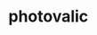 # photovalic

<!-- for Build Error

LINK:- https://github.com/facebook/create-react-app/issues/10880



Change In Node_module Folder D:\tlsleadclone\30072022\node_modules\bootstrap\scss\mixins

Replace These Lines After:-

    margin-top: calc(-1 * var(--#{$variable-prefix}gutter-y)); // stylelint-disable-line function-disallowed-list
    margin-right: calc(-.5 * var(--#{$variable-prefix}gutter-x)); // stylelint-disable-line function-disallowed-list
    margin-left: calc(-.5 * var(--#{$variable-prefix}gutter-x)); // stylelint-disable-line function-disallowed-list


-->

<!--If a theme is improperly installed or exhibits faults

Step 1:- npm cache clean --force
Step 2:- Edit Your package.json File And your Package.json File Look Like This:-
------------------------------------------------------------------------------------

{
  "name": "Photoboltaic",
  "homepage": "/",
  "version": "1.0",
  "private": true,
  "dependencies": {
    "@casl/ability": "^5.4.3",
    "@casl/react": "^2.3.0",
    "@craco/craco": "^6.4.3",
    "@fullcalendar/core": "^5.11.0",
    "@fullcalendar/daygrid": "^5.11.0",
    "@fullcalendar/interaction": "^5.11.0",
    "@fullcalendar/list": "^5.11.0",
    "@fullcalendar/react": "^5.11.1",
    "@fullcalendar/timegrid": "^5.11.0",
    "@fullcalendar/timeline": "^5.11.0",
    "@hookform/resolvers": "^2.8.10",
    "@popperjs/core": "^2.11.3",
    "@reduxjs/toolkit": "^1.2.5",
    "animate.css": "4.1.1",
    "apexcharts": "^3.35.2",
    "apexcharts-clevision": "^3.28.5",
    "axios": "^0.27.2",
    "axios-mock-adapter": "^1.20.0",
    "bootstrap": "5.1.0",
    "bs-stepper": "1.7.0",
    "chart.js": "^3.7.1",
    "classnames": "2.3.1",
    "cleave.js": "1.6.0",
    "draft-js": "0.11.7",
    "draftjs-to-html": "0.9.1",
    "file-saver": "^2.0.5",
    "flatpickr": "^4.6.13",
    "history": "^5.3.0",
    "html-to-draftjs": "1.5.0",
    "i18next": "^21.8.2",
    "i18next-browser-languagedetector": "^6.1.4",
    "i18next-xhr-backend": "3.2.2",
    "jquery": "^3.6.0",
    "jsonwebtoken": "8.5.1",
    "moment": "^2.29.4",
    "nouislider": "^15.5.0",
    "nouislider-react": "^3.4.1",
    "postcss-rtl": "^1.5.0",
    "prismjs": "^1.28.0",
    "prop-types": "^15.8.1",
    "rc-input-number": "^7.3.4",
    "react": "^18.1.0",
    "react-apexcharts": "^1.4.0",
    "react-chartjs-2": "^4.1.0",
    "react-contexify": "5.0.0",
    "react-copy-to-clipboard": "^5.1.0",
    "react-country-flag": "^3.0.2",
    "react-data-table-component": "^7.5.2",
    "react-dom": "^18.1.0",
    "react-draft-wysiwyg": "^1.14.7",
    "react-dropzone": "^14.2.1",
    "react-feather": "~2.0.3",
    "react-flatpickr": "^3.10.12",
    "react-hook-form": "^7.31.1",
    "react-hot-toast": "2.2.0",
    "react-i18next": "^11.16.9",
    "react-paginate": "^8.1.3",
    "react-perfect-scrollbar": "^1.5.8",
    "react-player": "^2.10.1",
    "react-rating": "2.0.5",
    "react-redux": "^8.0.1",
    "react-router-dom": "^6.3.0",
    "react-scripts": "4.0.2",
    "react-select": "^5.3.2",
    "react-shepherd": "3.3.6",
    "react-slidedown": "^2.4.7",
    "react-sortablejs": "6.0.0",
    "react-toastify": "7.0.3",
    "reactstrap": "9.0.1",
    "recharts": "^2.1.9",
    "redux": "^4.2.0",
    "redux-debounced": "0.5.0",
    "redux-thunk": "^2.4.1",
    "sass": "^1.51.0",
    "screenfull": "5.0.2",
    "sortablejs": "^1.12.0",
    "styled-components": "^5.3.5",
    "sweetalert2": "^11.4.14",
    "sweetalert2-react-content": "^5.0.0",
    "swiper": "^8.1.5",
    "wnumb": "1.2.0",
    "xlsx": "^0.18.5",
    "yarn": "^1.22.18",
    "yup": "^0.32.11"
  },
  "scripts": {
    "start": "craco start",
    "build": "craco build",
    "test": "craco test",
    "eject": "react-scripts eject",
    "format": "prettier --write \"src/**/*.js\"",
    "lint": "eslint src/**/*.js src/**/*.js",
    "lint:fix": "eslint src/**/*.js --fix"
  },
  "eslintConfig": {
    "extends": "react-app"
  },
  "devDependencies": {
    "@types/sortablejs": "^1.10.6",
    "eslint": "^7.15.2",
    "eslint-plugin-import": "^2.26.0",
    "eslint-plugin-react": "^7.29.4",
    "html-webpack-plugin": "^5.5.0",
    "prettier": "^2.6.2",
    "sass-loader": "^12.6.0",
    "webpack": "4.44.2",
    "webpack-cli": "4.0.0",
    "webpack-dev-middleware": "^5.3.3",
    "webpack-dev-server": "^3.11.0"
  },
  "browserslist": {
    "production": [
      ">0.2%",
      "not dead",
      "not op_mini all"
    ],
    "development": [
      "last 1 chrome version",
      "last 1 firefox version",
      "last 1 safari version"
    ]
  },
  "resolutions": {

    "react-scripts/postcss-preset-env/postcss-custom-properties": "^10.0.0"
  }

}

Step 3:- npm install --legacy-peer-deps --force
Step 4:- npm run start OR npm start

-------------------------------------------------------------------------------------

 -->

 <!--  For disable strict mode
 
 Step 1:- Edit .eslintrc.js  Comment :- rules
 Step 2:- restart Your project

 -->
